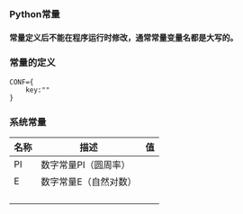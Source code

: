 ### Python常量

#### 常量定义后不能在程序运行时修改，通常常量变量名都是大写的。

### 常量的定义

```
CONF={
	key:""
}
```

### 系统常量

|  名称  |  描述  |  值  |
|----|----|----|
|  PI  |  数字常量PI（圆周率）  |    |
|  E  |  数字常量E（自然对数）  |    |
|    |    |    |
|    |    |    |
|    |    |    |
|    |    |    |